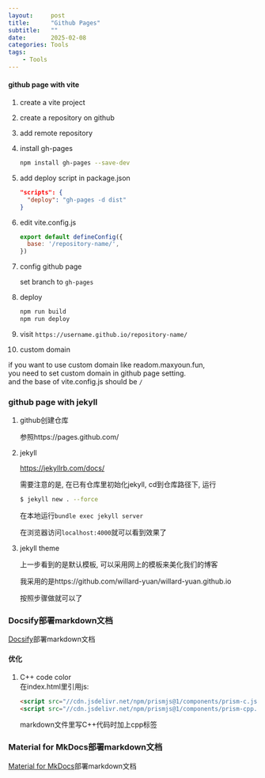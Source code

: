 ```yaml
---
layout:     post
title:      "Github Pages"
subtitle:   ""
date:       2025-02-08
categories: Tools
tags:
    - Tools
---
```


#### github page with vite

1. create a vite project

2. create a repository on github

3. add remote repository

4. install gh-pages

   ```sh
   npm install gh-pages --save-dev
   ```

5. add deploy script in package.json

   ```json
   "scripts": {
     "deploy": "gh-pages -d dist"
   }
   ```

6. edit vite.config.js

   ```js
   export default defineConfig({
     base: '/repository-name/',
   })
   ```

7. config github page

   set branch to `gh-pages`

8. deploy

   ```sh
   npm run build
   npm run deploy
   ```

9. visit `https://username.github.io/repository-name/`

10. custom domain

   if you want to use custom domain like readom.maxyoun.fun,  
   you need to set custom domain in github page setting.  
   and the base of vite.config.js should be `/`

### github page with jekyll

1. github创建仓库

   参照https://pages.github.com/

2. jekyll

   https://jekyllrb.com/docs/

   需要注意的是, 在已有仓库里初始化jekyll, cd到仓库路径下, 运行

   ```sh
   $ jekyll new . --force
   ```

   在本地运行`bundle exec jekyll server`

   在浏览器访问`localhost:4000`就可以看到效果了

3. jekyll theme

   上一步看到的是默认模板, 可以采用网上的模板来美化我们的博客

   我采用的是https://github.com/willard-yuan/willard-yuan.github.io

   按照步骤做就可以了

### Docsify部署markdown文档

[Docsify](https://docsify.js.org/#/)部署markdown文档

#### 优化

1. C++ code color  
   在index.html里引用js:
   ```html
   <script src="//cdn.jsdelivr.net/npm/prismjs@1/components/prism-c.js"></script>
   <script src="//cdn.jsdelivr.net/npm/prismjs@1/components/prism-cpp.js"></script>
   ```
   markdown文件里写C++代码时加上cpp标签

<a id="markdown-material-for-mkdocs部署markdown文档" name="material-for-mkdocs部署markdown文档"></a>
### Material for MkDocs部署markdown文档

[Material for MkDocs](https://squidfunk.github.io/mkdocs-material/)部署markdown文档
